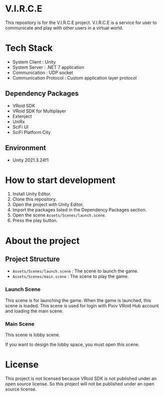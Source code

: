 ﻿# V.I.R.C.E
This repository is for the V.I.R.C.E project.
V.I.R.C.E is a service for user to communicate and play with other users in a virtual world.

# Tech Stack
- System Client : Unity
- System Server : .NET 7 application
- Communication : UDP socket
- Communication Protocol : Custom application layer protocol

## Dependency Packages
- VRoid SDK
- VRoid SDK for Multiplayer
- Extenject
- UniRx
- SciFi UI
- SciFi Platform City

## Environment
- Unity 2021.3.24f1

# How to start development
1. Install Unity Editor.
2. Clone this repository.
3. Open the project with Unity Editor.
4. Import the packages listed in the Dependency Packages section.
5. Open the scene `Assets/Scenes/launch.scene`.
6. Press the play button.

# About the project
## Project Structure
- `Assets/Scenes/launch.scene` : The scene to launch the game.
- `Assets/Scenes/main.scene` : The scene to play the game.

### Launch Scene
This scene is for launching the game.
When the game is launched, this scene is loaded.
This scene is used for login with Pixiv VRoid Hub account and loading the main scene.

### Main Scene
This scene is lobby scene.

If you want to design the lobby space, you must open this scene.

# License
This project is not licensed because VRoid SDK is not published under an open source license.
So this project will not be published under an open source license.
